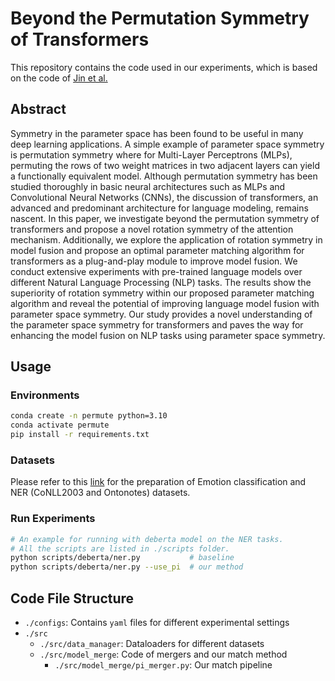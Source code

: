 # Beyond the Permutation Symmetry of Transformers
This repository contains the code used in our experiments, which is based on the code of [Jin et al.](https://github.com/bloomberg/dataless-model-merging)

## Abstract
Symmetry in the parameter space has been found to be useful in many deep learning applications.
A simple example of parameter space symmetry is permutation symmetry where for Multi-Layer Perceptrons (MLPs), permuting the rows of two weight matrices in two adjacent layers can yield a functionally equivalent model. 
Although permutation symmetry has been studied thoroughly in basic neural architectures such as MLPs and Convolutional Neural Networks (CNNs), the discussion of transformers, an advanced and predominant architecture for language modeling, remains nascent.
In this paper, we investigate beyond the permutation symmetry of transformers and propose a novel rotation symmetry of the attention mechanism.
Additionally, we explore the application of rotation symmetry in model fusion and propose an optimal parameter matching algorithm for transformers as a plug-and-play module to improve model fusion.
We conduct extensive experiments with pre-trained language models over different Natural Language Processing (NLP) tasks.
The results show the superiority of rotation symmetry within our proposed parameter matching algorithm and reveal the potential of improving language model fusion with parameter space symmetry.
Our study provides a novel understanding of the parameter space symmetry for transformers and paves the way for enhancing the model fusion on NLP tasks using parameter space symmetry.

## Usage
### Environments
```bash
conda create -n permute python=3.10
conda activate permute
pip install -r requirements.txt
```
### Datasets
Please refer to this [link](https://github.com/bloomberg/dataless-model-merging) for the preparation of Emotion classification and NER (CoNLL2003 and Ontonotes) datasets. 

### Run Experiments
```bash
# An example for running with deberta model on the NER tasks. 
# All the scripts are listed in ./scripts folder. 
python scripts/deberta/ner.py           # baseline
python scripts/deberta/ner.py --use_pi  # our method
```

## Code File Structure

+ `./configs`: Contains `yaml` files for different experimental settings
+ `./src`  
    + `./src/data_manager`: Dataloaders for different datasets
    + `./src/model_merge`: Code of mergers and our match method  
        + `./src/model_merge/pi_merger.py`: Our match pipeline
